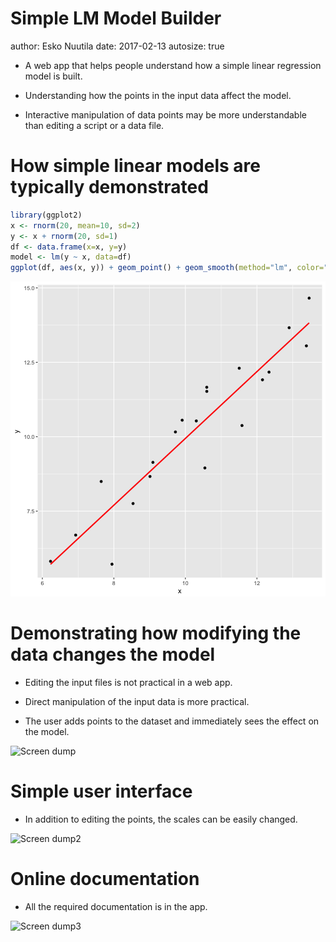 Simple LM Model Builder
========================================================
author: Esko Nuutila
date: 2017-02-13
autosize: true

* A web app that helps people understand how a simple linear regression model is built.

* Understanding how the points in the input data affect the model.

* Interactive manipulation of data points may be more understandable than editing a script or a data file.

How simple linear models are typically demonstrated
========================================================


```r
library(ggplot2)
x <- rnorm(20, mean=10, sd=2)
y <- x + rnorm(20, sd=1)
df <- data.frame(x=x, y=y)
model <- lm(y ~ x, data=df)
ggplot(df, aes(x, y)) + geom_point() + geom_smooth(method="lm", color="red", se=FALSE)
```

![plot of chunk unnamed-chunk-1](index-figure/unnamed-chunk-1-1.png)

Demonstrating how modifying the data changes the model
========================================================

* Editing the input files is not practical in a web app.

* Direct manipulation of the input data is more practical.

* The user adds points to the dataset and immediately sees the effect on the model.

![Screen dump](screen.png)

Simple user interface
========================================================

* In addition to editing the points, the scales can be easily changed.


![Screen dump2](screen2.png)

Online documentation
========================================================

* All the required documentation is in the app.

![Screen dump3](screen3.png)

